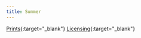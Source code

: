 ```yaml
---
title: Summer
---
```

[Prints](https://pixels.com/featured/summer-brady-lane.html){:target="_blank"}
[Licensing](https://licensing.pixels.com/featured/summer-brady-lane.html){:target="_blank"}